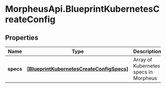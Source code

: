 # MorpheusApi.BlueprintKubernetesCreateConfig

## Properties

Name | Type | Description | Notes
------------ | ------------- | ------------- | -------------
**specs** | [**[BlueprintKubernetesCreateConfigSpecs]**](BlueprintKubernetesCreateConfigSpecs.md) | Array of Kubernetes specs in Morpheus | [optional] 


